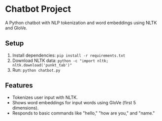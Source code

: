 # Chatbot Project
A Python chatbot with NLP tokenization and word embeddings using NLTK and GloVe.

## Setup
1. Install dependencies: `pip install -r requirements.txt`
2. Download NLTK data: `python -c "import nltk; nltk.download('punkt_tab')"`
3. Run: `python chatbot.py`

## Features
- Tokenizes user input with NLTK.
- Shows word embeddings for input words using GloVe (first 5 dimensions).
- Responds to basic commands like "hello," "how are you," and "name."
